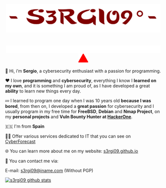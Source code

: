 <p align="center">
  <img src="s3rgi09.png" width="500px">
</p>

# 

<p align="center">
  <img src="typing_text.svg" width="500px">
  <br>
  <img src="triangle.svg" width="32px">
</p>

👋 Hi, i’m **Sergio**, a cybersecurity enthusiast with a passion for programming.

❤️ I love **programming** and **cybersecurity**, everything I know I **learned on my own**, and it is something I am proud of, as I have developed a great **ability** to learn new things every day.

💤 I learned to program one day when I was 10 years old **because I was bored**, from then on, I developed a **great passion** for cybersecurity and I usually program in my free time for **FreeBSD**, **Debian** and **Nmap Project**, on my **personal projects** and **Vuln Bounty Hunter at [HackerOne](https://hackerone.com/s3rgi09)**.

🇪🇸 I'm from **Spain**

🕵️‍♂️ Offer various services dedicated to IT that you can see on [CyberForecast](https://cyberforecast.pages.dev)

🌐 You can learn more about me on my website: [s3rgi09.github.io](https://s3rgi09.github.io/)

📨 You can contact me via: 

E-mail: [s3rgi09@iname.com](mailto://s3rgi09.iname.com) (Without PGP)

[![s3rgi09 github stats](https://github-readme-stats.vercel.app/api?username=s3rgi09&count_private=true&show_icons=true&title_color=ff0000&icon_color=cc0000&text_color=ff4d4d&bg_color=000000)](https://github.com/s3rgi09)
